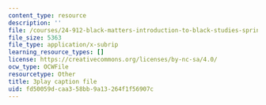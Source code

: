 ```yaml
---
content_type: resource
description: ''
file: /courses/24-912-black-matters-introduction-to-black-studies-spring-2017/fd50059dcaa358bb9a13264f1f56907c_yqE5O1ef1wY.vtt
file_size: 5363
file_type: application/x-subrip
learning_resource_types: []
license: https://creativecommons.org/licenses/by-nc-sa/4.0/
ocw_type: OCWFile
resourcetype: Other
title: 3play caption file
uid: fd50059d-caa3-58bb-9a13-264f1f56907c
---
```

